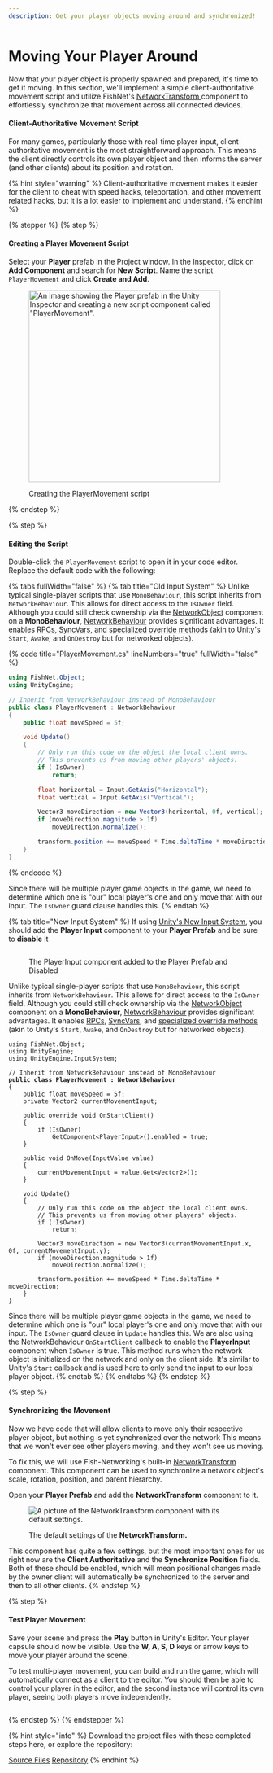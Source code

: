 ```yaml
---
description: Get your player objects moving around and synchronized!
---
```


# Moving Your Player Around

Now that your player object is properly spawned and prepared, it's time to get it moving. In this section, we'll implement a simple client-authoritative movement script and utilize FishNet's [NetworkTransform ](../../fishnet-building-blocks/components/network-transform.md)component to effortlessly synchronize that movement across all connected devices.

#### Client-Authoritative Movement Script

For many games, particularly those with real-time player input, client-authoritative movement is the most straightforward approach. This means the client directly controls its own player object and then informs the server (and other clients) about its position and rotation.

{% hint style="warning" %}
Client-authoritative movement makes it easier for the client to cheat with speed hacks, teleportation, and other movement related hacks, but it is a lot easier to implement and understand.
{% endhint %}

{% stepper %}
{% step %}
#### Creating a Player Movement Script

Select your **Player** prefab in the Project window. In the Inspector, click on **Add Component** and search for **New Script**. Name the script `PlayerMovement` and click **Create and Add**.

<figure><img src="../../.gitbook/assets/create-player-movement-script.png" alt="An image showing the Player prefab in the Unity Inspector and creating a new script component called &#x22;PlayerMovement&#x22;." width="377"><figcaption><p>Creating the PlayerMovement script</p></figcaption></figure>
{% endstep %}

{% step %}
#### Editing the Script

Double-click the `PlayerMovement` script to open it in your code editor. Replace the default code with the following:

{% tabs fullWidth="false" %}
{% tab title="Old Input System" %}
Unlike typical single-player scripts that use `MonoBehaviour`, this script inherits from `NetworkBehaviour`. This allows for direct access to the `IsOwner` field. Although you could still check ownership via the [NetworkObject](../../fishnet-building-blocks/components/network-object.md) component on a **MonoBehaviour**, [NetworkBehaviour](../features/networked-gameobjects-and-scripts/network-behaviour-guides.md) provides significant advantages. It enables [RPCs](../features/network-communication/remote-procedure-calls.md), [SyncVars](../features/network-communication/synchronizing/), and [specialized override methods](../features/networked-gameobjects-and-scripts/network-behaviour-guides.md#callbacks) (akin to Unity's `Start`, `Awake`, and `OnDestroy` but for networked objects).

{% code title="PlayerMovement.cs" lineNumbers="true" fullWidth="false" %}
```csharp
using FishNet.Object;
using UnityEngine;

// Inherit from NetworkBehaviour instead of MonoBehaviour
public class PlayerMovement : NetworkBehaviour
{
    public float moveSpeed = 5f;

    void Update()
    {
        // Only run this code on the object the local client owns.
        // This prevents us from moving other players' objects.
        if (!IsOwner)
            return;

        float horizontal = Input.GetAxis("Horizontal");
        float vertical = Input.GetAxis("Vertical");

        Vector3 moveDirection = new Vector3(horizontal, 0f, vertical);
        if (moveDirection.magnitude > 1f)
            moveDirection.Normalize();

        transform.position += moveSpeed * Time.deltaTime * moveDirection;
    }
}
```
{% endcode %}

Since there will be multiple player game objects in the game, we need to determine which one is "our" local player's one and only move that with our input. The `IsOwner` guard clause handles this.
{% endtab %}

{% tab title="New Input System" %}
If using [Unity's New Input System](https://learn.unity.com/tutorial/setting-up-the-input-system-u6?uv=6), you should add the **Player Input** component to your **Player Prefab** and be sure to **disable** it

<figure><img src="../../.gitbook/assets/player-input-component-disabled.png" alt=""><figcaption><p>The PlayerInput component added to the Player Prefab and Disabled</p></figcaption></figure>

Unlike typical single-player scripts that use `MonoBehaviour`, this script inherits from `NetworkBehaviour`. This allows for direct access to the `IsOwner` field. Although you could still check ownership via the [NetworkObject](../../fishnet-building-blocks/components/network-object.md) component on a **MonoBehaviour**, [NetworkBehaviour](../features/networked-gameobjects-and-scripts/network-behaviour-guides.md) provides significant advantages. It enables [RPCs](../features/network-communication/remote-procedure-calls.md), [SyncVars](../features/network-communication/synchronizing/), and [specialized override methods](../features/networked-gameobjects-and-scripts/network-behaviour-guides.md#callbacks) (akin to Unity's `Start`, `Awake`, and `OnDestroy` but for networked objects).

<pre class="language-csharp" data-title="PlayerMovement.cs" data-line-numbers><code class="lang-csharp">using FishNet.Object;
using UnityEngine;
using UnityEngine.InputSystem;

// Inherit from NetworkBehaviour instead of MonoBehaviour
<strong>public class PlayerMovement : NetworkBehaviour
</strong>{
    public float moveSpeed = 5f;
    private Vector2 currentMovementInput;

    public override void OnStartClient()
    {
        if (IsOwner)
            GetComponent&#x3C;PlayerInput>().enabled = true;
    }

    public void OnMove(InputValue value)
    {
        currentMovementInput = value.Get&#x3C;Vector2>();
    }

    void Update()
    {
        // Only run this code on the object the local client owns.
        // This prevents us from moving other players' objects.
        if (!IsOwner)
            return;

        Vector3 moveDirection = new Vector3(currentMovementInput.x, 0f, currentMovementInput.y);
        if (moveDirection.magnitude > 1f)
            moveDirection.Normalize();

        transform.position += moveSpeed * Time.deltaTime * moveDirection;
    }
}
</code></pre>

Since there will be multiple player game objects in the game, we need to determine which one is "our" local player's one and only move that with our input. The `IsOwner` guard clause in `Update` handles this. We are also using the NetworkBehaviour `OnStartClient` callback to enable the **PlayerInput** component when `IsOwner` is true. This method runs when the network object is initialized on the network and only on the client side. It's similar to Unity's `Start` callback and is used here to only send the input to our local player object.
{% endtab %}
{% endtabs %}
{% endstep %}

{% step %}
#### Synchronizing the Movement

Now we have code that will allow clients to move only their respective player object, but nothing is yet synchronized over the network This means that we won't ever see other players moving, and they won't see us moving.

To fix this, we will use Fish-Networking's built-in [NetworkTransform](../../fishnet-building-blocks/components/network-transform.md) component. This component can be used to synchronize a network object's scale, rotation, position, and parent hierarchy.

Open your **Player Prefab** and add the **NetworkTransform** component to it.

<figure><img src="../../.gitbook/assets/network-transform-component.png" alt="A picture of the NetworkTransform component with its default settings."><figcaption><p>The default settings of the <strong>NetworkTransform.</strong></p></figcaption></figure>

This component has quite a few settings, but the most important ones for us right now are the **Client Authoritative** and the **Synchronize Position** fields. Both of these should be enabled, which will mean positional changes made by the owner client will automatically be synchronized to the server and then to all other clients.
{% endstep %}

{% step %}
#### **Test Player Movement**

Save your scene and press the **Play** button in Unity's Editor. Your player capsule should now be visible. Use the **W, A, S, D** keys or arrow keys to move your player around the scene.

To test multi-player movement, you can build and run the game, which will automatically connect as a client to the editor. You should then be able to control your player in the editor, and the second instance will control its own player, seeing both players move independently.

<figure><img src="../../.gitbook/assets/player-movement-gif.gif" alt=""><figcaption></figcaption></figure>
{% endstep %}
{% endstepper %}

{% hint style="info" %}
Download the project files with these completed steps here, or explore the repository:

<a href="https://github.com/maxkratt/fish-networking-getting-started/releases/download/moving-your-player-around/moving-your-player-around.unitypackage" class="button primary">Source Files</a> <a href="https://github.com/maxkratt/fish-networking-getting-started/tree/moving-your-player-around" class="button secondary">Repository</a>
{% endhint %}
